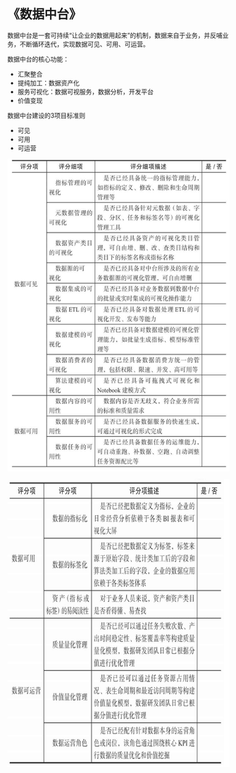 # 《数据中台》

数据中台是一套可持续“让企业的数据用起来”的机制，数据来自于业务，并反哺业务，不断循环迭代，实现数据可见、可用、可运营。

数据中台的核心功能：
- 汇聚整合
- 提纯加工：数据资产化
- 服务可视化：数据可视服务，数据分析，开发平台
- 价值变现


数据中台建设的3项目标准则
- 可见
- 可用
- 可运营

![](/media/16213855532407.jpg)

![](/media/16213856140292.jpg)
